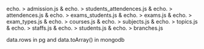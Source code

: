 echo. > admission.js & echo. > students_attendences.js & echo. > attendences.js & echo. > exams_students.js & echo. > exams.js & echo. > exam_types.js & echo. > courses.js & echo. > subjects.js & echo. > topics.js & echo. > staffs.js & echo. > students.js & echo. > branches.js


data.rows in pg and
data.toArray() in mongodb



